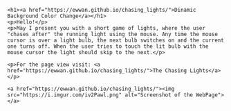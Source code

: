     <h1><a href="https://ewwan.github.io/chasing_lights/">Dinamic Background Color Change</a></h1>
    <p>Hello!</p>
    <p>May I present you with a short game of lights, where the user "chases after" the running light using the mouse. Any time the mouse cursor is over a light bulb, the next bulb switches on and the current one turns off. When the user tries to touch the lit bulb with the mouse cursor the light should skip to the next.</p>

    <p>For the page view visit: <a href="https://ewwan.github.io/chasing_lights/">The Chasing Lights</a></p>

    <a href="https://ewwan.github.io/chasing_lights/"><img src="https://i.imgur.com/iv2Pawl.png" alt="Screenshot of the WebPage"></a>
